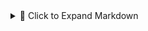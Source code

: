 <details> <summary>📄 Click to Expand Markdown</summary>
# Repository GitHub Actions and Secrets Overview

This document outlines the current GitHub Actions workflows across all repositories in the homelab ecosystem, along with the required GitHub Secrets for each.

*All remotes now use SSH instead of HTTPS to improve security and avoid credential prompts.*

---

## 📁 Repository: `homelab-gitops-auditor`

**Workflows:**

- `Daily GitOps Audit` (PowerShell script)
- `Weekly GitOps Audit Email` (sends summary via Gmail SMTP)

**Secrets Required:**

- `EMAIL_USERNAME`: Your full Gmail email address
- `EMAIL_PASSWORD`: Gmail app password generated with 2FA enabled

**Notes:**

- Uses built-in `GITHUB_TOKEN` to commit audit reports.
- Gmail SMTP now in use; requires 2FA and an app-specific password.
- Avoid using regular passwords due to authentication restrictions (error: 535 or 530).
- Will be extended to generate weekly summary reports and email notifications.
- Uses SSH for remote Git operations.

---

## 📁 Repository: `component-ab-gateway`

**Workflows:**

- `Weekly Sync with Upstream`

**Secrets Required:**

- `GH_TOKEN_ADMIN_AB_GATEWAY`: Fine-grained personal access token scoped to this fork, with `Contents: Read & Write`.

**Notes:**

- Keeps forked repository in sync with `AprilBrother/component-ab-gateway` weekly.
- Optionally extend to notify or summarize updates.
- Uses SSH for remote Git operations.

---

## 📁 Repository: `home-assistant-config`

**Workflows:**

- `YAML Lint` (runs on push/PR)

**Secrets Required:**

- *None*

**Notes:**

- Runs `yamllint` to validate configuration YAMLs.
- Consider adding schema or config validation in the future.
- Uses SSH for remote Git operations.

---

## 📁 Repository: `ESPHome`

**Workflows:**

- `Validate ESPHome YAML`

**Secrets Required:**

- *None*

**Notes:**

- Uses `esphome config` to check YAML for errors.
- Can be extended to compile firmware automatically.
- Uses SSH for remote Git operations.

---

## 📁 Repository: `Homelab`

**Workflows:**

- `Weekly Homelab Health Check`

**Secrets Required:**

- *None currently*

**Planned Extensions:**

- Central summary of audit results
- Project status dashboard
- Integration with external notifications (email, webhook)
- Uses SSH for remote Git operations.

---

## 📁 Repository: `halo`

**Workflows:**

- `Weekly Sync with Upstream`
- `Build and Release Halo EPD Firmware`

**Secrets Required:**

- `GH_TOKEN_ADMIN_HALO`: Fine-grained personal access token scoped to this fork, with `Contents: Read & Write`.

**Notes:**

- Original repository belongs to `yashmulgaonkar`.
- Forked to `festion/halo`.
- SSH remote updated:
  ```bash
  git remote set-url origin git@github.com:festion/halo.git
  git remote add upstream git@github.com:yashmulgaonkar/halo.git
  ```
- Keeps forked repository in sync with upstream weekly.
- Add `GH_TOKEN_ADMIN_HALO` secret to enable workflow push.

## 📁 Repository: `community-scripts/ProxmoxVE`

**Workflows:**

- *None configured locally*

**Secrets Required:**

- *None*

**Notes:**

- Third-party repository.
- Read-only access; push access denied.
- Local edits must be maintained in a fork for contributions.

---

## 🔐 Extended Secrets (Planned)

| Secret Name                 | Purpose                                                                   | Scope                             |
| --------------------------- | ------------------------------------------------------------------------- | --------------------------------- |
| `GH_TOKEN_ADMIN_AB_GATEWAY` | Push changes to `component-ab-gateway` fork                               | `component-ab-gateway` repo       |
| `EMAIL_USERNAME`            | Send audit summary emails                                                 | `homelab-gitops-auditor` (future) |
| `EMAIL_PASSWORD`            | Gmail app password (requires 2FA enabled) | `homelab-gitops-auditor`          |
| `GH_TOKEN_ADMIN_HALO`       | Push changes to `halo` fork                                               | `halo` repo                       |
| `PAT_TOKEN`                 | Create GitHub releases for firmware build                                 | `halo` repo                       |


</details>
